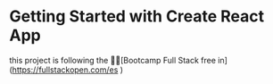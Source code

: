 # Getting Started with Create React App

this project is following the 🧑‍💻[Bootcamp Full Stack free in] (https://fullstackopen.com/es )

